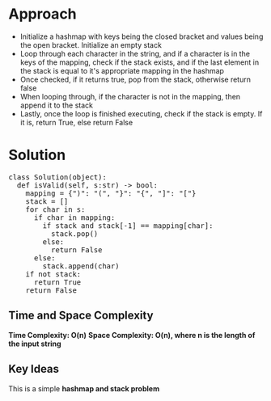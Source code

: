 # **Approach**
- Initialize a hashmap with keys being the closed bracket and values being the open bracket. Initialize an empty stack
- Loop through each character in the string, and if a character is in the keys of the mapping, check if the stack exists, and if the last element in the stack is equal to it's appropriate mapping in the hashmap
- Once checked, if it returns true, pop from the stack, otherwise return false
- When looping through, if the character is not in the mapping, then append it to the stack
- Lastly, once the loop is finished executing, check if the stack is empty. If it is, return True, else return False

# **Solution**
<pre>
class Solution(object):
  def isValid(self, s:str) -> bool:
    mapping = {")": "(", "}": "{", "]": "["}
    stack = []
    for char in s:
      if char in mapping:
        if stack and stack[-1] == mapping[char]:
          stack.pop()
        else:
          return False
      else:
        stack.append(char)
    if not stack:
      return True
    return False
</pre>

## **Time and Space Complexity**
**Time Complexity: O(n)**
**Space Complexity: O(n), where n is the length of the input string**

## **Key Ideas**
This is a simple **hashmap and stack problem**
